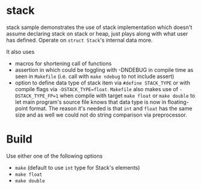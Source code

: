 # stack

stack sample demonstrates the use of stack implementation which doesn't assume declaring stack on stack or heap, just plays along with what user has defined. Operate on `struct Stack`'s internal data more.

It also uses

* macros for shortening call of functions
* assertion in which could be toggling with -DNDEBUG in compile time as seen in `Makefile` (i.e. call with `make ndebug` to not include assert)
* option to define data type of stack item via `#define STACK_TYPE` or with compile flags via `-DSTACK_TYPE=float`. `Makefile` also makes use of `-DSTACK_TYPE_FP=1` when compile with target `make float` or `make double` to let main program's source file knows that data type is now in floating-point format. The reason it's needed is that `int` and `float` has the same size and as well we could not do string comparison via preprocessor.

# Build

Use either one of the following options

* `make` (default to use `int` type for Stack's elements)
* `make float`
* `make double`

